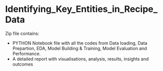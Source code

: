 # Identifying_Key_Entities_in_Recipe_Data
Zip file contains:
- PYTHON Notebook file with all the codes from Data loading, Data Prepartion, EDA, Model Building & Training, Model Evaluation and Performance.
- A detailed report with visualisations, analysis, results, insights and outcomes
